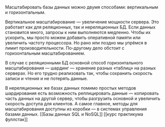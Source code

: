 
Масштабировать базы данных можно двумя способами: вертикальным и горизонтальным.

Вертикальное масштабирование — увеличение мощности сервера. Это работает как для реляционных, так и нереляционных БД. Если данных становится много, запросы к ним выполняются медленно. Чтобы их ускорить, мы просто можем добавить оперативной памяти или увеличить частоту процессора. Но рано или поздно мы упрёмся в лимит производительности. По-другому дело обстоит с горизонтальным масштабированием.

В случае с реляционными БД основной способ горизонтального масштабирования — шардинг — хранение разных «таблиц» на разных серверах. Но его трудно реализовать так, чтобы сохранить скорость записи и чтения и не потерять данные.

В нереляционных же базах данных помимо простых методов шардирования есть возможность реплицировать данные — копировать часть данных на другой сервер, чтобы разгрузить основной и увеличить скорость доступа для клиентов. А самое главное, методы для масштабирования доступны из коробки — в системах управления базами данных.
[[Базы данных SQL и NoSQL]]
[[курс практикума фуллстак]]
